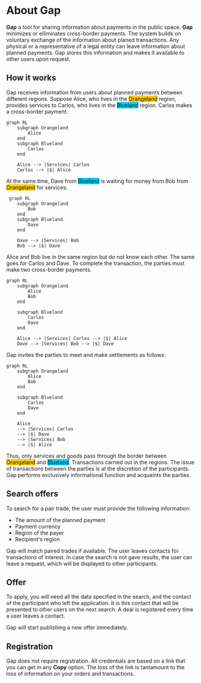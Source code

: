 # About Gap

**Gap** a tool for sharing information about payments in the public space. **Gap**
minimizes or elliminates cross-border payments. The system builds on voluntary
exchange of the information about planed transactions. Any physical or a
representative of a legal entity can leave information about planned payments. Gap
stores this information and makes it available to other users upon request.



## How it works

Gap receives information from users about planned payments between different regions. Suppose Alice, who lives in the 
<span style="background-color:#ffcc00">Orangeland</span> region, provides services to Carlos, who lives in the <span 
style="background-color:#00ccff">Blueland</span> region. Carlos makes a cross-border payment.

```mermaid
graph RL
    subgraph Orangeland
        Alice
    end
    subgraph Blueland
        Carlos
    end

    Alice --> |Services| Carlos
    Carlos --> |$| Alice
```

At the same time, Dave from <span style="background-color:#00ccff">Blueland</span> is waiting for money from Bob from 
<span style="background-color:#ffcc00">Orangeland</span> for services.

```mermaid
 graph RL
    subgraph Orangeland
        Bob
    end
    subgraph Blueland
        Dave
    end

    Dave --> |Services| Bob
    Bob --> |$| Dave
```

Alice and Bob live in the same region but do not know each other. The same goes for
Carlos and Dave. To complete the transaction, the parties must make two cross-border
payments.

```mermaid
graph RL
    subgraph Orangeland
        Alice
        Bob
    end

    subgraph Blueland
        Carlos
        Dave
    end

    Alice --> |Services| Carlos --> |$| Alice
    Dave --> |Services| Bob --> |$| Dave
```

Gap invites the parties to meet and make settlements as follows:

```mermaid
graph RL
    subgraph Orangeland
        Alice
        Bob
    end

    subgraph Blueland
        Carlos
        Dave
    end

    Alice
    --> |Services| Carlos
    --> |$| Dave
    --> |Services| Bob
    --> |$| Alice
```

Thus, only services and goods pass through the border between <span style="background-color:#ffcc00">Orangeland</span> 
and <span style="background-color:#00ccff">Blueland</span>. Transactions carried out in the regions. The issue of 
transactions between the parties is at the discretion of the participants. Gap performs exclusively informational 
function and acquaints the parties.



## Search offers

To search for a pair trade, the user must provide the following information:

- The amount of the planned payment
- Payment currency
- Region of the payer
- Recipient's region

Gap will match paired trades if available. The user leaves contacts for transactions of interest. In case the search is
not gave results, the user can leave a request, which will be displayed to other participants.



## Offer

To apply, you will need all the data specified in the search, and the contact of the participant who left the
application. It is this contact that will be presented to other users on the next search. A deal is registered every
time a user leaves a contact.

Gap will start publishing a new offer immediately.



## Registration

Gap does not require registration. All credentials are based on a link that you can get in any **Copy** option. The loss
of the link is tantamount to the loss of information on your orders and transactions.

